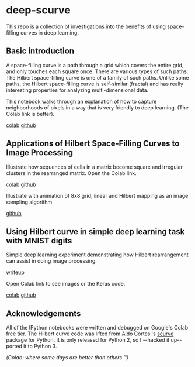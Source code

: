 # deep-scurve
This repo is a collection of investigations into the benefits of using space-filling curves in deep learning.

## Basic introduction
A space-filling curve is a path through a grid which covers the entire grid, and only touches each square once. There are various types of such paths. The Hilbert space-filling curve is one of a family of such paths. Unlike some paths, the Hilbert space-filling curve is self-similar (fractal) and has really interesting properties for analyzing multi-dimensional data.

This notebook walks through an explanation of how to capture neighborhoods of pixels in a way that is very friendly to deep learning. (The Colab link is better).

[colab](https://colab.research.google.com/github/LanceNorskog/deep-scurve/blob/master/notebooks/Hilbert_Mapping_Introduction.ipynb)
[github](notebooks/Hilbert_Mapping_Introduction.ipynb)

## Applications of Hilbert Space-Filling Curves to Image Processing

Illustrate how sequences of cells in a matrix become square and irregular clusters in the rearranged matrix. Open the Colab link.

[colab](https://colab.research.google.com/github/LanceNorskog/deep-scurve/blob/master/notebooks/Hilbert_Mapping_in_Image_Processing.ipynb)
[github](notebooks/Hilbert_Mapping_in_Image_Processing.ipynb)

Illustrate with animation of 8x8 grid, linear and Hilbert mapping as an image sampling algorithm

[github](Hilbert_Animation.md)

## Using Hilbert curve in simple deep learning task with MNIST digits

Simple deep learning experiment demonstrating how Hilbert rearrangement can assist in doing image processing.

[writeup](simple_deep_learning.md)

Open Colab link to see images or the Keras code.

[colab](https://colab.research.google.com/github/LanceNorskog/deep-scurve/blob/master/notebooks/Scurve_MNIST_Demo.ipynb)
[github](notebooks/Scurve_MNIST_Demo.ipynb)

## Acknowledgements
All of the IPython notebooks were written and debugged on Google's Colab free tier. The Hilbert curve code was lifted from Aldo Cortesi's [scurve](https://github.com/cortesi/scurve) package for Python. It is only released for Python 2, so I --hacked it up-- ported it to Python 3. 

*(Colab: where some days are better than others ™)*
